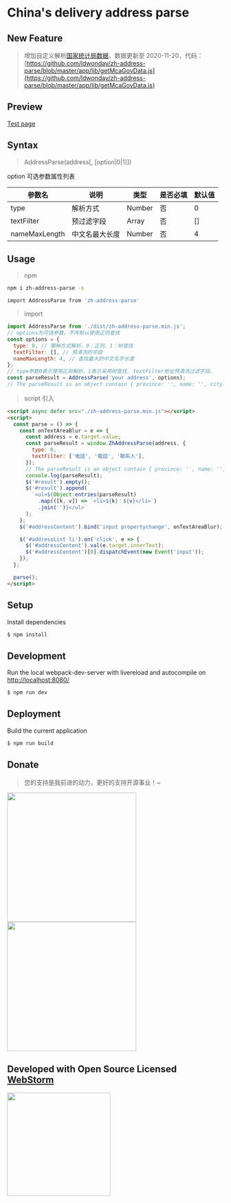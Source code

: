 # China's delivery address parse

## New Feature

> 增加自定义解析[国家统计局数据](http://www.mca.gov.cn/article/sj/xzqh/2020/2020/2020112010001.html)，数据更新至 2020-11-20，代码：[https://github.com/ldwonday/zh-address-parse/blob/master/app/lib/getMcaGovData.js](https://github.com/ldwonday/zh-address-parse/blob/master/app/lib/getMcaGovData.js)

## Preview

[Test page](https://ldwonday.github.io/zh-address-parse/)

## Syntax

> AddressParse(address[, [option|0|1]])

option 可选参数属性列表

| 参数名        | 说明           | 类型   | 是否必填 | 默认值 |
| ------------- | -------------- | ------ | -------- | ------ |
| type          | 解析方式       | Number | 否       | 0      |
| textFilter    | 预过滤字段     | Array  | 否       | []     |
| nameMaxLength | 中文名最大长度 | Number | 否       | 4      |

## Usage

> npm

```sh
npm i zh-address-parse -s

import AddressParse from 'zh-address-parse'
```

> import

```js
import AddressParse from './dist/zh-address-parse.min.js';
// options为可选参数，不传默认使用正则查找
const options = {
  type: 0, // 哪种方式解析，0：正则，1：树查找
  textFilter: [], // 预清洗的字段
  nameMaxLength: 4, // 查找最大的中文名字长度
};
// type参数0表示使用正则解析，1表示采用树查找, textFilter地址预清洗过滤字段。
const parseResult = AddressParse('your address', options);
// The parseResult is an object contain { province: '', name: '', city: '', area: '', detail: '', phone: '', postalCode: '' }
```

> script 引入

```html
<script async defer src="./zh-address-parse.min.js"></script>
<script>
  const parse = () => {
    const onTextAreaBlur = e => {
      const address = e.target.value;
      const parseResult = window.ZhAddressParse(address, {
        type: 0,
        textFilter: ['电話', '電話', '聯系人'],
      });
      // The parseResult is an object contain { province: '', name: '', city: '', area: '', detail: '', phone: '', postalCode: '' }
      console.log(parseResult);
      $('#result').empty();
      $('#result').append(
        `<ul>${Object.entries(parseResult)
          .map(([k, v]) => `<li>${k}：${v}</li>`)
          .join('')}</ul>`
      );
    };
    $('#addressContent').bind('input propertychange', onTextAreaBlur);

    $('#addressList li').on('click', e => {
      $('#addressContent').val(e.target.innerText);
      $('#addressContent')[0].dispatchEvent(new Event('input'));
    });
  };

  parse();
</script>
```

## Setup

Install dependencies

```sh
$ npm install
```

## Development

Run the local webpack-dev-server with livereload and autocompile on [http://localhost:8080/](http://localhost:8080/)

```sh
$ npm run dev
```

## Deployment

Build the current application

```sh
$ npm run build
```

## Donate

> 您的支持是我前进的动力，更好的支持开源事业！~

<span><img src="./assets/images/wechat.png" width="300" height="300"></span>
<span><img src="./assets/images/alipay.png" width="300" height="300"></span>

## Developed with Open Source Licensed [WebStorm](http://www.jetbrains.com/webstorm/)

<a href="http://www.jetbrains.com/webstorm/" target="_blank">
<img src="http://ww1.sinaimg.cn/large/005yyi5Jjw1elpp6svs2eg30k004i3ye.gif" width="240" />
</a>
